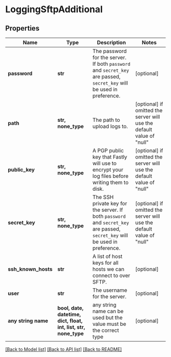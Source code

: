 # LoggingSftpAdditional


## Properties
Name | Type | Description | Notes
------------ | ------------- | ------------- | -------------
**password** | **str** | The password for the server. If both `password` and `secret_key` are passed, `secret_key` will be used in preference. | [optional] 
**path** | **str, none_type** | The path to upload logs to. | [optional]  if omitted the server will use the default value of "null"
**public_key** | **str, none_type** | A PGP public key that Fastly will use to encrypt your log files before writing them to disk. | [optional]  if omitted the server will use the default value of "null"
**secret_key** | **str, none_type** | The SSH private key for the server. If both `password` and `secret_key` are passed, `secret_key` will be used in preference. | [optional]  if omitted the server will use the default value of "null"
**ssh_known_hosts** | **str** | A list of host keys for all hosts we can connect to over SFTP. | [optional] 
**user** | **str** | The username for the server. | [optional] 
**any string name** | **bool, date, datetime, dict, float, int, list, str, none_type** | any string name can be used but the value must be the correct type | [optional]

[[Back to Model list]](../README.md#documentation-for-models) [[Back to API list]](../README.md#documentation-for-api-endpoints) [[Back to README]](../README.md)


